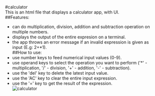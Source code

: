 
#calculator  
This is an html file that displays a calculator app, with UI.<br>
##Features:
- can do multiplication, division, addition and subtraction operation on multiple numbers.<br>
- displays the output of the entire expresion on a terminal.<br>
- the app throws an error message if an invalid expression is given as input (E.g: 2+*1).<br>
##How to use:
- use number keys to feed numerical input values (0-9).<br>
- use operand keys to select the operation you want to perform ('*' - multiplication, '/' - division, '+' - addition, '-' - subtraction).<br>
- use the 'del' key to delete the latest input value.<br>
- use the 'AC' key to clear the entire input expression.<br>
- use the '=' key to get the result of the expression.<br>
      ![calculator](https://github.com/sidharthn13/training/assets/148940680/5f808c78-58f2-4786-b398-7d85cfd79f86)
